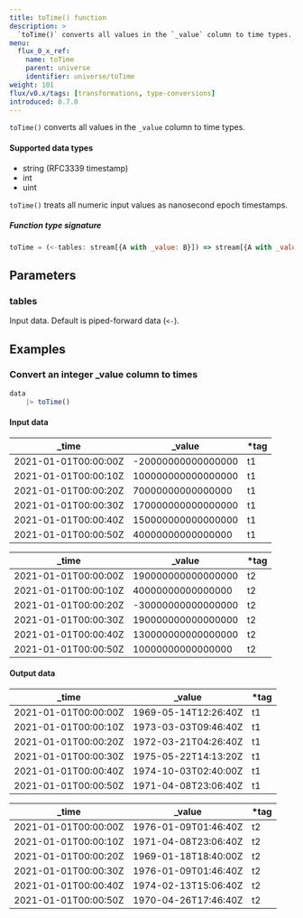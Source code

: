 ```yaml
---
title: toTime() function
description: >
  `toTime()` converts all values in the `_value` column to time types.
menu:
  flux_0_x_ref:
    name: toTime
    parent: universe
    identifier: universe/toTime
weight: 101
flux/v0.x/tags: [transformations, type-conversions]
introduced: 0.7.0
---
```


<!------------------------------------------------------------------------------

IMPORTANT: This page was generated from comments in the Flux source code. Any
edits made directly to this page will be overwritten the next time the
documentation is generated. 

To make updates to this documentation, update the function comments above the
function definition in the Flux source code:

https://github.com/influxdata/flux/blob/master/stdlib/universe/universe.flux#L4621-L4621

Contributing to Flux: https://github.com/influxdata/flux#contributing
Fluxdoc syntax: https://github.com/influxdata/flux/blob/master/docs/fluxdoc.md

------------------------------------------------------------------------------->

`toTime()` converts all values in the `_value` column to time types.

#### Supported data types
- string (RFC3339 timestamp)
- int
- uint

`toTime()` treats all numeric input values as nanosecond epoch timestamps.

##### Function type signature

```js
toTime = (<-tables: stream[{A with _value: B}]) => stream[{A with _value: B, _value: time}]
```

## Parameters

### tables


Input data. Default is piped-forward data (`<-`).


## Examples


### Convert an integer _value column to times

```js
data
    |> toTime()
```

#### Input data

| _time                | _value             | *tag |
| -------------------- | ------------------ | ---- |
| 2021-01-01T00:00:00Z | -20000000000000000 | t1   |
| 2021-01-01T00:00:10Z | 100000000000000000 | t1   |
| 2021-01-01T00:00:20Z | 70000000000000000  | t1   |
| 2021-01-01T00:00:30Z | 170000000000000000 | t1   |
| 2021-01-01T00:00:40Z | 150000000000000000 | t1   |
| 2021-01-01T00:00:50Z | 40000000000000000  | t1   |

| _time                | _value             | *tag |
| -------------------- | ------------------ | ---- |
| 2021-01-01T00:00:00Z | 190000000000000000 | t2   |
| 2021-01-01T00:00:10Z | 40000000000000000  | t2   |
| 2021-01-01T00:00:20Z | -30000000000000000 | t2   |
| 2021-01-01T00:00:30Z | 190000000000000000 | t2   |
| 2021-01-01T00:00:40Z | 130000000000000000 | t2   |
| 2021-01-01T00:00:50Z | 10000000000000000  | t2   |


#### Output data

| _time                | _value               | *tag |
| -------------------- | -------------------- | ---- |
| 2021-01-01T00:00:00Z | 1969-05-14T12:26:40Z | t1   |
| 2021-01-01T00:00:10Z | 1973-03-03T09:46:40Z | t1   |
| 2021-01-01T00:00:20Z | 1972-03-21T04:26:40Z | t1   |
| 2021-01-01T00:00:30Z | 1975-05-22T14:13:20Z | t1   |
| 2021-01-01T00:00:40Z | 1974-10-03T02:40:00Z | t1   |
| 2021-01-01T00:00:50Z | 1971-04-08T23:06:40Z | t1   |

| _time                | _value               | *tag |
| -------------------- | -------------------- | ---- |
| 2021-01-01T00:00:00Z | 1976-01-09T01:46:40Z | t2   |
| 2021-01-01T00:00:10Z | 1971-04-08T23:06:40Z | t2   |
| 2021-01-01T00:00:20Z | 1969-01-18T18:40:00Z | t2   |
| 2021-01-01T00:00:30Z | 1976-01-09T01:46:40Z | t2   |
| 2021-01-01T00:00:40Z | 1974-02-13T15:06:40Z | t2   |
| 2021-01-01T00:00:50Z | 1970-04-26T17:46:40Z | t2   |

